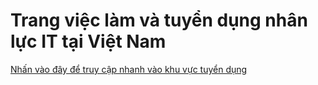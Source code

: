 # Trang việc làm và tuyển dụng nhân lực IT tại Việt Nam
[Nhấn vào đây để truy cập nhanh vào khu vực tuyển dụng](https://github.com/congdongit/tuyendung/discussions "Việc làm & tuyển dụng nhân lực IT")
